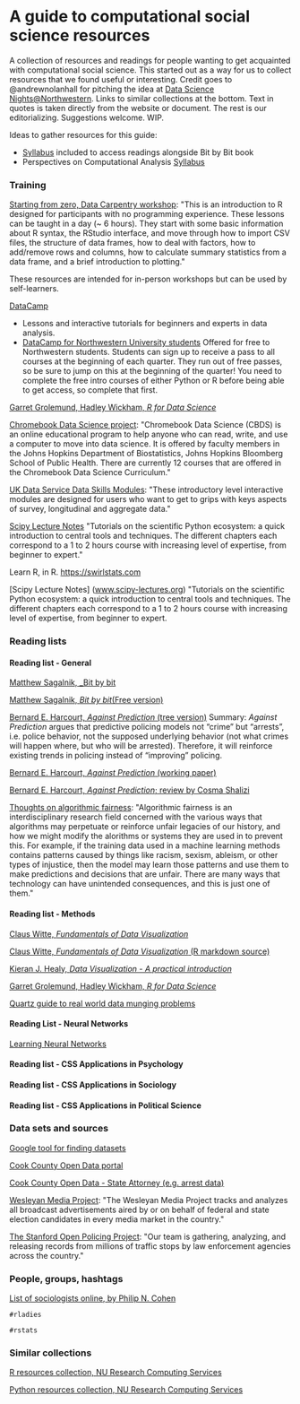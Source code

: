 A guide to computational social science resources
=================================================
A collection of resources and readings for people wanting to get acquainted with computational social science. This started out as a way for us to collect resources that we found useful or interesting. Credit goes to @andrewnolanhall for pitching the idea at [Data Science Nights@Northwestern](http://www.data-science-nights.org/). Links to similar collections at the bottom. Text in quotes is taken directly from the website or document. The rest is our editorializing. Suggestions welcome. WIP.

Ideas to gather resources for this guide: 
- [Syllabus](https://www.bitbybitbook.com) included to access readings alongside Bit by Bit book 
- Perspectives on Computational Analysis [Syllabus](https://github.com/UC-MACSS/persp-analysis)


### Training
[Starting from zero, Data Carpentry workshop](https://datacarpentry.org/r-socialsci/): "This is an introduction to R designed for participants with no programming experience. These lessons can be taught in a day (~ 6 hours). They start with some basic information about R syntax, the RStudio interface, and move through how to import CSV files, the structure of data frames, how to deal with factors, how to add/remove rows and columns, how to calculate summary statistics from a data frame, and a brief introduction to plotting."

These resources are intended for in-person workshops but can be used by self-learners.

[DataCamp](https://www.datacamp.com)
  - Lessons and interactive tutorials for beginners and experts in data analysis. 
  - [DataCamp for Northwestern University students](https://www.it.northwestern.edu/research/campus-events/data-camp.html) Offered for free to Northwestern students.  Students can sign up to receive a pass to all courses at the beginning of each quarter. They run out of free passes, so be sure to jump on this at the beginning of the quarter! You need to complete the free intro courses of either Python or R before being able to get access, so complete that first. 

[Garret Grolemund, Hadley Wickham, _R for Data Science_](http://r4ds.had.co.nz/)

[Chromebook Data Science project](http://jhudatascience.org/chromebookdatascience/cbds.html): "Chromebook Data Science (CBDS) is an online educational program to help anyone who can read, write, and use a computer to move into data science. It is offered by faculty members in the Johns Hopkins Department of Biostatistics, Johns Hopkins Bloomberg School of Public Health. There are currently 12 courses that are offered in the Chromebook Data Science Curriculum."

[UK Data Service Data Skills Modules](https://www.ukdataservice.ac.uk/use-data/data-skills-modules): "These introductory level interactive modules are designed for users who want to get to grips with keys aspects of survey, longitudinal and aggregate data."

[Scipy Lecture Notes](www.scipy-lectures.org) "Tutorials on the scientific Python ecosystem: a quick introduction to central tools and techniques. The different chapters each correspond to a 1 to 2 hours course with increasing level of expertise, from beginner to expert."

Learn R, in R. https://swirlstats.com

[Scipy Lecture Notes] (www.scipy-lectures.org) "Tutorials on the scientific Python ecosystem: a quick introduction to central tools and techniques. The different chapters each correspond to a 1 to 2 hours course with increasing level of expertise, from beginner to expert.

### Reading lists

#### Reading list - General
[Matthew Sagalnik, _Bit by bit](https://press.princeton.edu/titles/11057.html)

[Matthew Sagalnik, _Bit by bit_(Free version)](https://www.bitbybitbook.com/en/1st-ed/preface/)

[Bernard E. Harcourt, _Against Prediction_ (tree version)](https://www.press.uchicago.edu/ucp/books/book/chicago/A/bo4101022.html) Summary: _Against Prediction_ argues that predictive policing models not “crime” but “arrests”, i.e. police behavior, not the supposed underlying behavior (not what crimes will happen where, but who will be arrested). Therefore, it will reinforce existing trends in policing instead of “improving” policing.

[Bernard E. Harcourt, _Against Prediction_ (working paper)](http://papers.ssrn.com/sol3/papers.cfm?abstract_id=756945)

[Bernard E. Harcourt, _Against Prediction_; review by Cosma Shalizi](http://bactra.org/reviews/against-prediction/)

[Thoughts on algorithmic fairness](http://joshualoftus.com/post/algorithmic-fairness-is-as-hard-as-causation/): "Algorithmic fairness is an interdisciplinary research field concerned with the various ways that algorithms may perpetuate or reinforce unfair legacies of our history, and how we might modify the alorithms or systems they are used in to prevent this. For example, if the training data used in a machine learning methods contains patterns caused by things like racism, sexism, ableism, or other types of injustice, then the model may learn those patterns and use them to make predictions and decisions that are unfair. There are many ways that technology can have unintended consequences, and this is just one of them."

#### Reading list - Methods
[Claus Witte, _Fundamentals of Data Visualization_](https://serialmentor.com/dataviz/)

[Claus Witte, _Fundamentals of Data Visualization_ (R markdown source)](https://github.com/clauswilke/dataviz)

[Kieran J. Healy, _Data Visualization - A practical introduction_](http://socviz.co/)

[Garret Grolemund, Hadley Wickham, _R for Data Science_](http://r4ds.had.co.nz/)

[Quartz guide to real world data munging problems](https://github.com/Quartz/bad-data-guide)


#### Reading List - Neural Networks
[Learning Neural Networks](http://neuralnetworksanddeeplearning.com/index.html)

#### Reading list - CSS Applications in Psychology

#### Reading list - CSS Applications in Sociology

#### Reading list - CSS Applications in Political Science

### Data sets and sources
[Google tool for finding datasets](https://toolbox.google.com/datasetsearch)

[Cook County Open Data portal](https://datacatalog.cookcountyil.gov/)
 
[Cook County Open Data - State Attorney (e.g. arrest data)](https://datacatalog.cookcountyil.gov/browse?tags=state%27s%20attorney%20case-level)

[Wesleyan Media Project](http://mediaproject.wesleyan.edu/): "The Wesleyan Media Project tracks and analyzes all broadcast advertisements aired by or on behalf of federal and state election candidates in every media market in the country."

[The Stanford Open Policing Project](https://openpolicing.stanford.edu/): "Our team is gathering, analyzing, and releasing records from millions of traffic stops by law enforcement agencies across the country."


### People, groups, hashtags
[List of sociologists online, by Philip N. Cohen](https://twitter.com/familyunequal/lists/sociologists)

`#rladies`

`#rstats`

### Similar collections
[R resources collection, NU Research Computing Services](https://github.com/nuitrcs/rworkshops)

[Python resources collection, NU Research Computing Services](https://github.com/nuitrcs/pythonworkshops)
